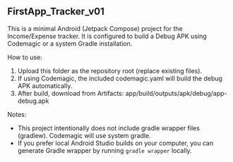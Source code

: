 FirstApp_Tracker_v01
--------------------

This is a minimal Android (Jetpack Compose) project for the Income/Expense tracker.
It is configured to build a Debug APK using Codemagic or a system Gradle installation.

How to use:
1. Upload this folder as the repository root (replace existing files).
2. If using Codemagic, the included codemagic.yaml will build the debug APK automatically.
3. After build, download from Artifacts: app/build/outputs/apk/debug/app-debug.apk

Notes:
- This project intentionally does not include gradle wrapper files (gradlew). Codemagic will use system gradle.
- If you prefer local Android Studio builds on your computer, you can generate Gradle wrapper by running `gradle wrapper` locally.
